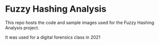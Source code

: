# Fuzzy Hashing Analysis

This repo hosts the code and sample images used for the Fuzzy Hashing Analysis project. 

It was used for a digital forensics class in 2021
